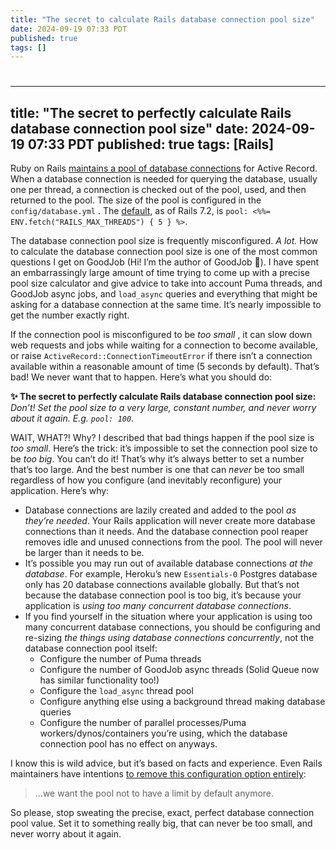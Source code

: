 ```yaml
---
title: "The secret to calculate Rails database connection pool size"
date: 2024-09-19 07:33 PDT
published: true
tags: []
---
```


# 

---
title: "The secret to perfectly calculate Rails database connection pool size"
date: 2024-09-19 07:33 PDT
published: true
tags: [Rails]
---

Ruby on Rails [maintains a pool of database connections](https://api.rubyonrails.org/classes/ActiveRecord/ConnectionAdapters/ConnectionPool.html) for Active Record. When a database connection is needed for querying the database, usually one per thread, a connection is checked out of the pool, used, and then returned to the pool. The size of the pool is configured in the `config/database.yml` . The [default](https://github.com/rails/rails/blob/dfd1e951aa1aeef06c39fffb2994db8a8fa1914f/railties/lib/rails/generators/rails/app/templates/config/databases/postgresql.yml.tt#L20), as of Rails 7.2, is `pool: <%%= ENV.fetch("RAILS_MAX_THREADS") { 5 } %>`.

The database connection pool size is frequently misconfigured. *A lot.* How to calculate the database connection pool size is one of the most common questions I get on GoodJob (Hi! I’m the author of GoodJob 👋). I have spent an embarrassingly large amount of time trying to come up with a precise pool size calculator and give advice to take into account Puma threads, and GoodJob async jobs, and `load_async` queries and everything that might be asking for a database connection at the same time. It’s nearly impossible to get the number exactly right.

If the connection pool is misconfigured to be _too small_ , it can slow down web requests and jobs while waiting for a connection to become available, or raise `ActiveRecord::ConnectionTimeoutError` if there isn’t a connection available within a reasonable amount of time (5 seconds by default). That’s bad! We never want that to happen. Here’s what you should do:

**✨ The secret to perfectly calculate Rails database connection pool size:** _Don’t! Set the pool size to a very large, constant number, and never worry about it again. E.g. `pool: 100`._

WAIT, WHAT?! Why? I described that bad things happen if the pool size is *too small*. Here’s the trick: it’s impossible to set the connection pool size to be _too big_. You can’t do it! That’s why it’s always better to set a number that’s too large. And the best number is one that can _never_ be too small regardless of how you configure (and inevitably reconfigure) your application. Here’s why:

- Database connections are lazily created and added to the pool _as they’re needed_. Your Rails application will never create more database connections than it needs. And the database connection pool reaper removes idle and unused connections from the pool. The pool will never be larger than it needs to be.
- It’s possible you may run out of available database connections _at the database_. For example, Heroku’s new `Essentials-0` Postgres database only has 20 database connections available globally. But that’s not because the database connection pool is too big, it’s because your application is *using too many concurrent database connections*.
- If you find yourself in the situation where your application is using too many concurrent database connections, you should be configuring and re-sizing _the things using database connections concurrently_, not the database connection pool itself:
  - Configure the number of Puma threads
  - Configure the number of GoodJob async threads (Solid Queue now has similar functionality too!)
  - Configure the `load_async` thread pool
  - Configure anything else using a background thread making database queries
  - Configure the number of parallel processes/Puma workers/dynos/containers you’re using, which the database connection pool has no effect on anyways.

I know this is wild advice, but it’s based on facts and experience. Even Rails maintainers have intentions [to remove this configuration option entirely](https://github.com/rails/rails/pull/51073#issuecomment-1942762197):

>  …we want the pool not to have a limit by default anymore.

So please, stop sweating the precise, exact, perfect database connection pool value. Set it to something really big, that can never be too small, and never worry about it again.
